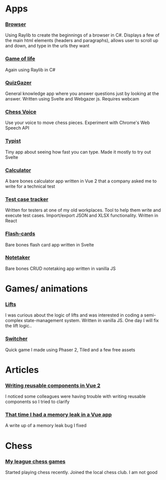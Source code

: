 # Apps
### [Browser](https://github.com/liamsain/browser)
Using Raylib to create the beginnings of a browser in C#. Displays a few of the main html elements (headers and paragraphs), allows user to scroll up and down, and type in the urls they want

### [Game of life](https://github.com/liamsain/game-of-life)
Again using Raylib in C#

### [QuizGazer](https://quiz-gazer.vercel.app)
General knowledge app where you answer questions just by looking at the answer. Written using Svelte and Webgazer js. Requires webcam

### [Chess Voice](https://liamsain.github.io/voice-chess/)
Use your voice to move chess pieces. Experiment with Chrome's Web Speech API

### [Typist](https://typist.liamsain.vercel.app/)
Tiny app about seeing how fast you can type. Made it mostly to try out Svelte
### [Calculator](https://pensive-swanson-b9238f.netlify.app/)
A bare bones calculator app written in Vue 2 that a company asked  me to write for a technical test
### [Test case tracker](https://liamsain.github.io/test-case-tracker/)
Written for testers at one of my old workplaces. Tool to help them write and execute test cases. Import/export JSON and XLSX functionality. Written in React



### [Flash-cards](https://flash-cards-six.vercel.app)
Bare bones flash card app written in Svelte
### [Notetaker](https://liamsain.github.io/notetaker)
Bare bones CRUD notetaking app written in vanilla JS


# Games/ animations
### [Lifts](https://liamsain.github.io/lift-system)
I was curious about the logic of lifts and was interested in coding a semi-complex state-management system. Written in vanilla JS. One day I will fix the lift logic.. 

### [Switcher](https://liamsain.github.io/switcher)
Quick game I made using Phaser 2, Tiled and a few free assets

# Articles
### [Writing reusable components in Vue 2](/reusable-components)
I noticed some colleagues were having trouble with writing reusable components so I tried to clarify
### [That time I had a memory leak in a Vue app](/vue-memory-leak)
A write up of a memory leak bug I fixed

# Chess
### [My league chess games](https://liamsain.github.io/my-chess-games)
Started playing chess recently. Joined the local chess club. I am not good
